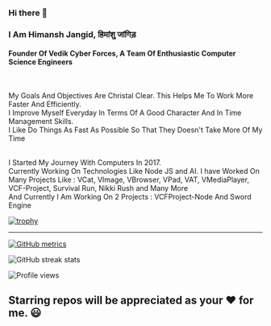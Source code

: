 ### Hi there 👋

### I Am Himansh Jangid, हिमांशु जांगिड़

#### Founder Of Vedik Cyber Forces, A Team Of Enthusiastic Computer Science Engineers 

<br>

My Goals And Objectives Are Christal Clear. This Helps Me To Work More Faster And Efficiently.
<br>
I Improve Myself Everyday In Terms Of A Good Character And In Time Management Skills.
<br>
I Like Do Things As Fast As Possible So That They Doesn't Take More Of My Time 

<br>
I Started My Journey With Computers In 2017.
<br>
Currently Working On Technologies Like Node JS and AI.
I have Worked On Many Projects Like :
VCat, VImage, VBrowser, VPad, VAT, VMediaPlayer, VCF-Project, Survival Run, Nikki Rush and Many More
<br>
And Currently I Am Working On 2 Projects : VCFProject-Node And Sword Engine



<!--
**himanshurajora/himanshurajora** is a ✨ _special_ ✨ repository because its `README.md` (this file) appears on your GitHub profile.

Here are some ideas to get you started:

- 🔭 I’m currently working on ...
- 🌱 I’m currently learning ...
- 👯 I’m looking to collaborate on ...
- 🤔 I’m looking for help with ...
- 💬 Ask me about ...
- 📫 How to reach me: ...
- 😄 Pronouns: ...
- ⚡ Fun fact: ...
-->



[![trophy](https://github-profile-trophy.vercel.app/?username=himanshurajora)](https://github.com/ryo-ma/github-profile-trophy)
<hr>

[![GitHub metrics](https://metrics.lecoq.io/himanshurajora)](https://metrics.lecoq.io/himanshurajora)  

![GitHub streak stats](https://github-readme-streak-stats.herokuapp.com/?user=himanshurajora)  

![Profile views](https://gpvc.arturio.dev/himanshurajora)   


<h2>Starring repos will be appreciated as your ❤️ for me. 😃 </h2>

